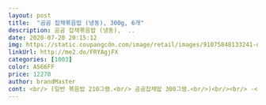 ```yaml
---
layout: post 
title:  "곰곰 잡채볶음밥 (냉동), 300g, 6개" 
description: 곰곰 잡채볶음밥 (냉동),  ..
date: 2020-07-20 20:15:12 
img: https://static.coupangcdn.com/image/retail/images/91075848133241-dce61ccd-9d59-4f2e-bb8e-62709da9be5d.jpg 
linkUrl: http://me2.do/FRYAgjFX 
categories: [1003] 
color: A566FF 
price: 12270 
author: brandMaster 
cont: <br/> (일반 볶음밥 210그램.<br/> 곰곰잡채밥 300그램.<br/>)<br/><br/> -<br/>1차.<br/> 제품 그대로 후라이팬에 볶아 시식<br/>2차.<br/> 청량고추 채썰어 볶고, 스크램블, 칵테일새우<br/>3차.<br/> 렌지에 돌림.<br/>.<br/><br/>간도 적당하고 맛도 고소하고 특히나 당면에 양념이 잘 베어있어서 진짜 잡채넣고 만든 볶음밥 같아요<br/>괜찮다.<br/><br/>깔끔하게  신선하게 왔어요.<br/>.<br/><br/>다먹고 또시켜먹어야지^^<br/>당면이랑 고기가 듬뿍 들어있고 당근이랑 파프리카도 들어있어서 느끼하지 않고 담백합니다<br/>마지막 사진양 비교차.<br/>.<br/><br/>많이들어서 맛있더라구용.<br/>.<br/><br/>맛있게 잘먹었습니다ㅋㅋ  제입에 딱!!!<br/>매콤하게 먹고 싶으면 고춧가루나 크러쉬드페퍼 넣으면 더 맛있을 꺼 같아용ㅎㅎㅎㅎ<br/>먹어보니, 싱겁지않구 제입맛엔 딱이예요.<br/>.<br/><br/> 
---
```

 